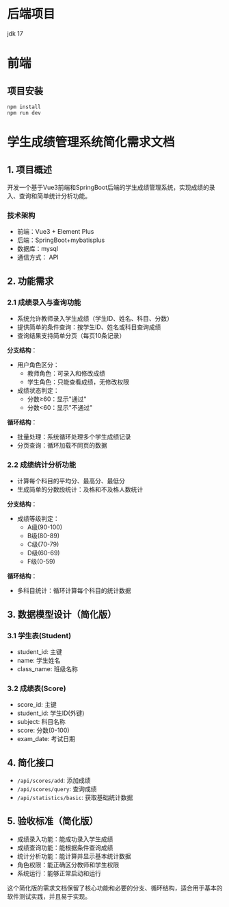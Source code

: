 # 后端项目
jdk 17




# 前端


## 项目安装
```shell
npm install
npm run dev
```

# 学生成绩管理系统简化需求文档

## 1. 项目概述
开发一个基于Vue3前端和SpringBoot后端的学生成绩管理系统，实现成绩的录入、查询和简单统计分析功能。

### 技术架构
- 前端：Vue3 + Element Plus
- 后端：SpringBoot+mybatisplus
- 数据库：mysql
- 通信方式： API

## 2. 功能需求

### 2.1 成绩录入与查询功能
- 系统允许教师录入学生成绩（学生ID、姓名、科目、分数）
- 提供简单的条件查询：按学生ID、姓名或科目查询成绩
- 查询结果支持简单分页（每页10条记录）

**分支结构**：
- 用户角色区分：
  - 教师角色：可录入和修改成绩
  - 学生角色：只能查看成绩，无修改权限
- 成绩状态判定：
  - 分数≥60：显示"通过"
  - 分数<60：显示"不通过"

**循环结构**：
- 批量处理：系统循环处理多个学生成绩记录
- 分页查询：循环加载不同页的数据

### 2.2 成绩统计分析功能
- 计算每个科目的平均分、最高分、最低分
- 生成简单的分数段统计：及格和不及格人数统计

**分支结构**：
- 成绩等级判定：
  - A级(90-100)
  - B级(80-89)
  - C级(70-79)
  - D级(60-69)
  - F级(0-59)

**循环结构**：
- 多科目统计：循环计算每个科目的统计数据

## 3. 数据模型设计（简化版）
### 3.1 学生表(Student)
- student_id: 主键
- name: 学生姓名
- class_name: 班级名称

### 3.2 成绩表(Score)
- score_id: 主键
- student_id: 学生ID(外键)
- subject: 科目名称
- score: 分数(0-100)
- exam_date: 考试日期

## 4. 简化接口
- `/api/scores/add`: 添加成绩
- `/api/scores/query`: 查询成绩
- `/api/statistics/basic`: 获取基础统计数据

## 5. 验收标准（简化版）
- 成绩录入功能：能成功录入学生成绩
- 成绩查询功能：能根据条件查询成绩
- 统计分析功能：能计算并显示基本统计数据
- 角色权限：能正确区分教师和学生权限
- 系统运行：能够正常启动和运行

这个简化版的需求文档保留了核心功能和必要的分支、循环结构，适合用于基本的软件测试实践，并且易于实现。